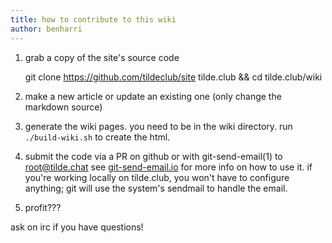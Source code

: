 ```yaml
---
title: how to contribute to this wiki
author: benharri
---
```


1. grab a copy of the site's source code

    git clone https://github.com/tildeclub/site tilde.club && cd tilde.club/wiki

1. make a new article or update an existing one (only change the markdown
   source)

1. generate the wiki pages. you need to be in the wiki directory.
   run `./build-wiki.sh` to create the html.

1. submit the code via a PR on github or with git-send-email(1) to root@tilde.chat
   see [git-send-email.io](https://git-send-email.io) for more info on how to use
   it. if you're working locally on tilde.club, you won't have to configure
   anything; git will use the system's sendmail to handle the email.

1. profit???

ask on irc if you have questions!

